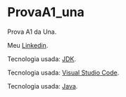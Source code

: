 # ProvaA1_una
Prova A1 da Una.

Meu [Linkedin](https://www.linkedin.com/in/arthur-maestri-557069274/).

Tecnologia usada: [JDK](https://learn.microsoft.com/pt-br/java/openjdk/download).

Tecnologia usada: [Visual Studio Code](https://code.visualstudio.com/download).

Tecnologia usada: [Java](https://www.java.com/pt-BR/).
